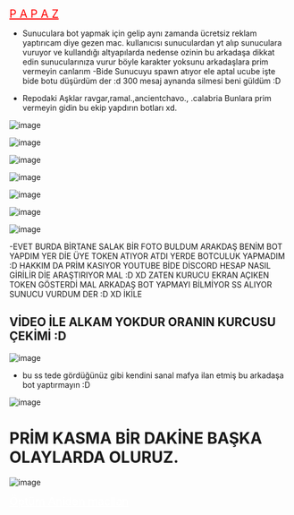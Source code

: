 <a href="#" class="btn btn-danger" style="color: red; font-size: 20px;">P A P A Z</a>
- Sunuculara bot yapmak için gelip aynı zamanda ücretsiz reklam yaptırıcam diye gezen mac. kullanıcısı sunuculardan yt alıp sunuculara vuruyor ve kullandığı altyapılarda nedense ozinin bu arkadaşa dikkat edin sunucularınıza vurur böyle karakter yoksunu arkadaşlara prim vermeyin canlarım 
-Bide Sunucuyu spawn atıyor ele aptal ucube işte bide botu düşürdüm der :d 300 mesaj aynanda silmesi beni güldüm :D

 - Repodaki Aşklar ravgar,ramal.,ancientchavo., .calabria Bunlara prim vermeyin gidin bu ekip yapdırın botları xd.

![image](https://media.discordapp.net/attachments/1198112235361423411/1198114459969917058/image.png?ex=65bdba0b&is=65ab450b&hm=91d2bc19c9dce39d3c47d36d2f593658af7ace1fb796567f2eb6a1da012bb623&=&format=webp&quality=lossless&width=336&height=323)

![image](https://media.discordapp.net/attachments/1198112235361423411/1198113950798196877/image.png?ex=65bdb991&is=65ab4491&hm=e6a461680821d8b71ccc19b65ac6714fc16b60a85e6ad283dff476a7cb8b6a1f&=&format=webp&quality=lossless&width=307&height=408)

![image](https://media.discordapp.net/attachments/1198112235361423411/1198113973191581808/Ek_Acklama_2024-01-17_033017.png?ex=65bdb997&is=65ab4497&hm=da5dff49d13a18adac1978b34e87436f8cfe473c1ba4fa7b3ad5ad04532f601d&=&format=webp&quality=lossless&width=406&height=408)

![image](https://media.discordapp.net/attachments/1157789870534701057/1198266865168953445/image.png?ex=65be47fb&is=65abd2fb&hm=a765196dc9fe6e256270df1822c43600c4edc5950147f32c77ec7d9318ab44c3&=&format=webp&quality=lossless&width=1346&height=280)

![image](https://media.discordapp.net/attachments/1157789870534701057/1198266943258513418/image.png?ex=65be480d&is=65abd30d&hm=fd4371a46b4eeae124626771dcd2d70cb23c1190d49f591b8416a4d9aecf538f&=&format=webp&quality=lossless&width=1342&height=297)

![image](https://media.discordapp.net/attachments/1198112235361423411/1198114204314521661/image.png?ex=65bdb9ce&is=65ab44ce&hm=f51b492fda8038f4be888694e9112a60a343c8ea80be7ab4b3bc77434aa9c9b9&=&format=webp&quality=lossless&width=367&height=73)

![image](https://media.discordapp.net/attachments/1198112235361423411/1198114980885704824/image.png?ex=65bdba87&is=65ab4587&hm=17b2441fc1013cd0915302779da8eb7893e86b05392213991c4e326f0f3a064a&=&format=webp&quality=lossless&width=725&height=408)

-EVET BURDA BİRTANE SALAK BİR FOTO BULDUM ARAKDAŞ BENİM BOT YAPDIM YER DİE ÜYE TOKEN ATIYOR ATDI YERDE BOTCULUK YAPMADIM :D HAKKIM DA PRİM KASIYOR YOUTUBE BİDE DİSCORD HESAP NASIL GİRİLİR DİE ARAŞTIRIYOR MAL :D XD ZATEN KURUCU EKRAN AÇIKEN TOKEN GÖSTERDİ MAL ARKADAŞ BOT YAPMAYI BİLMİYOR SS ALIYOR SUNUCU VURDUM DER :D XD İKİLE

## VİDEO İLE ALKAM YOKDUR ORANIN KURCUSU ÇEKİMİ :D

![image](https://media.discordapp.net/attachments/1198112235361423411/1198118414984687676/image.png?ex=65bdbdba&is=65ab48ba&hm=8adcffa2a250adad669f631f689d53ee9090ea1020a58a03e29bd89cc6f3e8ff&=&format=webp&quality=lossless&width=786&height=408)

- bu ss tede gördüğünüz gibi kendini sanal mafya ilan etmiş bu arkadaşa bot yaptırmayın :D

![image](https://media.discordapp.net/attachments/1198112235361423411/1198118661735596144/image.png?ex=65bdbdf4&is=65ab48f4&hm=7b71b0a82ca32319fc522014e754e94d359a01c11bdee3e74848e4585a2e8e20&=&format=webp&quality=lossless&width=381&height=408)

# PRİM KASMA BİR DAKİNE BAŞKA OLAYLARDA OLURUZ.
![image](https://media.discordapp.net/attachments/1198112235361423411/1198115116923768872/image.png?ex=65bdbaa7&is=65ab45a7&hm=8625ba3166c48ddfa3a219c0775d4ae1ea6ce311be05fb1b7cf66940192b7aba&=&format=webp&quality=lossless&width=665&height=44)

<a href="#" class="btn btn-danger" style="color: white; font-size: 20px;">Öptüm Aniden macllan</a>
